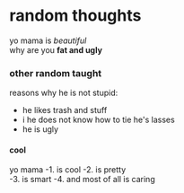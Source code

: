 
# random thoughts
yo mama is *beautiful*  
why are you **fat and ugly** 

### other random taught
reasons why he is not stupid: 
- he likes trash and stuff
- i he does not know how to tie he's lasses 
- he is ugly


#### cool
yo mama
-1. is cool 
-2. is pretty  
-3. is smart 
-4. and most of all is caring 
